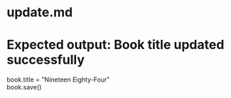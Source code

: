 # update.md  
# Expected output: Book title updated successfully
book.title = "Nineteen Eighty-Four"  
book.save()

